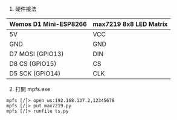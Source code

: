 1.  硬件接法  

Wemos D1 Mini-ESP8266    | max7219 8x8 LED Matrix
---------------- | ----------------------
5V               | VCC
GND              | GND
D7 MOSI (GPIO13) | DIN
D8 CS (GPIO15)   | CS
D5 SCK (GPIO14)  | CLK

2. 打開 mpfs.exe  
```
mpfs [/]> open ws:192.168.137.2,12345678
mpfs [/]> put max7219.py
mpfs [/]> runfile ts.py
```